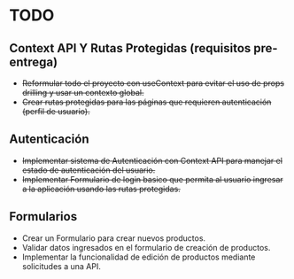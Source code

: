 # TODO
## Context API Y Rutas Protegidas (requisitos pre-entrega)
- ~~Reformular todo el proyecto con useContext para evitar el uso de props drilling y usar un contexto global.~~
- ~~Crear rutas protegidas para las páginas que requieren autenticación (perfil de usuario).~~

## Autenticación
- ~~Implementar sistema de Autenticación con Context API para manejar el estado de autenticación del usuario.~~
- ~~Implementar Formulario de login basico que permita al usuario ingresar a la aplicación usando las rutas protegidas.~~

## Formularios
- Crear un Formulario para crear nuevos productos.
- Validar datos ingresados en el formulario de creación de productos.
- Implementar la funcionalidad de edición de productos mediante solicitudes a una API.
